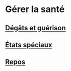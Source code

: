 
<Items>

# <Name>Gérer la santé</Name>

<LinkItem>

## <NameLink>[Dégâts et guérison](damage_healing_hd.md)</NameLink>

</LinkItem>

<LinkItem>

## <NameLink>[États spéciaux](conditions_hd.md)</NameLink>

</LinkItem>

<LinkItem>

## <NameLink>[Repos](resting_hd.md)</NameLink>

</LinkItem>

</Items>



